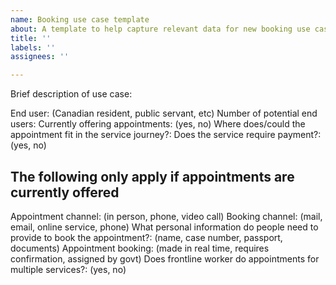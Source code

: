 ```yaml
---
name: Booking use case template
about: A template to help capture relevant data for new booking use cases.
title: ''
labels: ''
assignees: ''

---
```


Brief description of use case: 

End user: (Canadian resident, public servant, etc)
Number of potential end users: 
Currently offering appointments: (yes, no)
Where does/could the appointment fit in the service journey?:
Does the service require payment?: (yes, no)

## The following only apply if appointments are currently offered

Appointment channel: (in person, phone, video call)
Booking channel: (mail, email, online service, phone)
What personal information do people need to provide to book the appointment?: (name, case number, passport, documents)
Appointment booking: (made in real time, requires confirmation, assigned by govt)
Does frontline worker do appointments for multiple services?: (yes, no)
